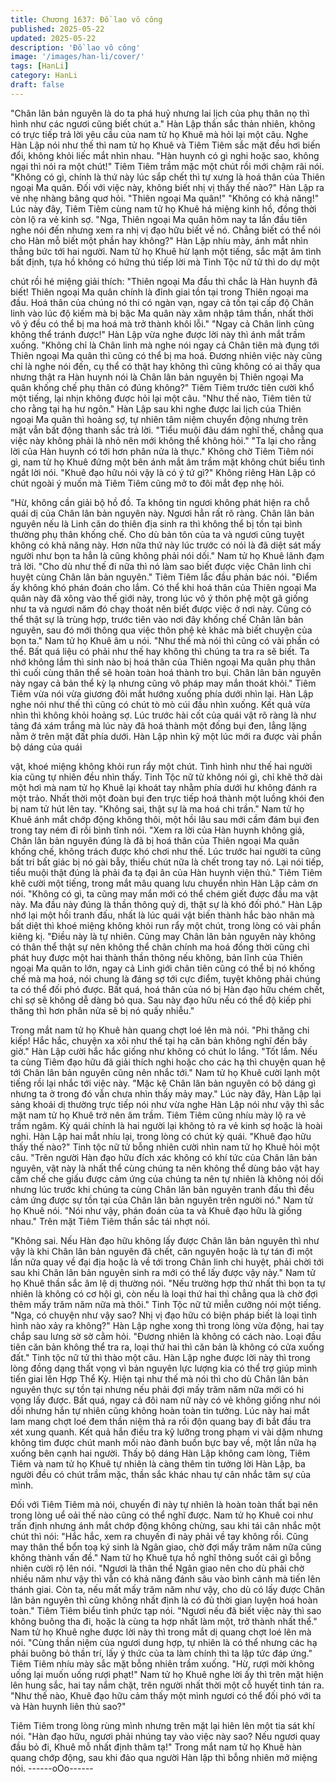```yaml
---
title: Chương 1637: Đồ lao vô công
published: 2025-05-22
updated: 2025-05-22
description: 'Đồ lao vô công'
image: '/images/han-li/cover/'
tags: [HanLi]
category: HanLi
draft: false
---
```


"Chân lân bản nguyên là do ta phá huỷ nhưng lai lịch của phụ
thân nọ thì hình như các ngươi cũng biết chút a."
Hàn Lập thần sắc thản nhiên, không có trực tiếp trả lời yêu cầu
của nam tử họ Khuê mà hỏi lại một câu. Nghe Hàn Lập nói như
thế thì nam tử họ Khuê và Tiêm Tiêm sắc mặt đều hơi biến đổi,
không khỏi liếc mắt nhìn nhau.
"Hàn huynh có gì nghi hoặc sao, không ngại thì nói ra một chút!"
Tiêm Tiêm trầm mặc một chút rồi mới chậm rãi nói.
"Không có gì, chính là thứ này lúc sắp chết thì tự xưng là hoá thân
của Thiên ngoại Ma quân. Đối với việc này, không biết nhị vị thấy
thế nào?"
Hàn Lập ra vẻ nhẹ nhàng bâng quơ hỏi.
"Thiên ngoại Ma quân!"
"Không có khả năng!"
Lúc này đây, Tiêm Tiêm cùng nam tử họ Khuê há miệng kinh hồ,
đồng thời còn lộ ra vẻ kinh sợ.
"Nga, Thiên ngoại Ma quân hôm nay ta lần đầu tiên nghe nói đến
nhưng xem ra nhị vị đạo hữu biết về nó. Chẳng biết có thể nói cho
Hàn mỗ biết một phần hay không?"
Hàn Lập nhíu mày, ánh mắt nhìn thẳng bức tới hai người.
Nam tử họ Khuê hừ lạnh một tiếng, sắc mặt âm tình bất định, tựa
hồ không có hứng thú tiếp lời mà Tinh Tộc nữ tử thì do dự một

chút rồi hé miệng giải thích:
"Thiên ngoại Ma đầu thì chắc là Hàn huynh đã biết! Thiên ngoại
Ma quân chính là đỉnh giai tồn tại trong Thiên ngoại ma đầu. Hoá
thân của chúng nó thi có ngàn vạn, ngay cả tồn tại cấp độ Chân
linh vào lúc độ kiếm mà bị bậc Ma quân này xâm nhập tâm thần,
nhất thời vô ý đều có thể bị ma hoá mà trở thành khôi lỗi."
"Ngay cả Chân linh cũng không thể tránh được!"
Hàn Lập vừa nghe được lời này thì ánh mắt trầm xuống.
"Không chỉ là Chân linh mà nghe nói ngay cả Chân tiên mà đụng
tới Thiên ngoại Ma quân thì cũng có thể bị ma hoá. Đương nhiên
việc này cũng chỉ là nghe nói đến, cụ thể có thật hay không thì
cũng không có ai thấy qua nhưng thật ra Hàn huynh nói là Chân
lân bản nguyên bị Thiên ngoại Ma quân khống chế phụ thân có
đúng không?"
Tiêm Tiêm trước tiên cười khổ một tiếng, lại nhịn không được hỏi
lại một câu.
"Như thế nào, Tiêm tiên tử cho rằng tại hạ hư ngôn."
Hàn Lập sau khi nghe được lai lịch của Thiên ngoại Ma quân thì
hoảng sợ, tự nhiên tâm niệm chuyển động nhưng trên mặt vẫn
bất động thanh sắc trả lời.
"Tiểu muội đâu dám nghĩ thế, chẳng qua việc này không phải là
nhỏ nên mới không thể không hỏi."
"Ta lại cho rằng lời của Hàn huynh có tới hơn phân nửa là thực."
Không chờ Tiêm Tiêm nói gì, nam tử họ Khuê đứng một bên ánh
mắt âm trầm mặt không chút biểu tình ngắt lời nói.
"Khuê đạo hữu nói vậy là có ý tứ gì?"
Không riêng Hàn Lập có chút ngoài ý muốn mà Tiêm Tiêm cũng
mở to đôi mắt đẹp nhẹ hỏi.

"Hừ, không cần giải bộ hồ đồ. Ta không tin ngươi không phát hiện
ra chỗ quái dị của Chân lân bản nguyên này. Ngươi hẳn rất rõ
ràng. Chân lân bản nguyên nếu là Linh căn do thiên địa sinh ra thì
không thể bị tồn tại bình thường phụ thân khống chế. Cho dù bản
tôn của ta và ngươi cũng tuyệt không có khả năng này. Hơn nữa
thứ này lúc trước có nói là đã diệt sát mấy người như bọn ta hẳn
là cũng không phải nói dối."
Nam tử họ Khuê lãnh đạm trả lời.
"Cho dù như thế đi nữa thì nó làm sao biết được việc Chân linh
chi huyệt cùng Chân lân bản nguyên."
Tiêm Tiêm lắc đầu phản bác nói.
"Điểm ấy không khó phán đoán cho lắm. Có thể khi hoá thân của
Thiên ngoại Ma quân này đã xông vào thế giới này, trong lúc vô ý
thôn phệ một gã giống như ta và ngươi năm đó chạy thoát nên
biết được việc ở nơi này. Cũng có thể thật sự là trùng hợp, trước
tiên vào nơi đây khống chế Chân lân bản nguyên, sau đó mới
thông qua việc thôn phệ kẻ khảc mà biết chuyện của bọn ta."
Nam tử họ Khuê âm u nói.
"Như thế mà nói thì cũng có vài phần có thể. Bất quá liệu có phải
như thế hay không thì chúng ta tra ra sẽ biết. Ta nhớ không lắm
thì sinh nào bị hoá thân của Thiên ngoại Ma quân phụ thân thì
cuối cùng thân thể sẽ hoàn toàn hoá thành tro bụi. Chân lân bản
nguyên này ngay cả bản thể kỳ lạ nhưng cũng vô pháp may mắn
thoát khỏi."
Tiêm Tiêm vừa nói vừa giương đôi mắt hướng xuống phía dưới
nhìn lại. Hàn Lập nghe nói như thế thì cũng có chút tò mò cúi đầu
nhìn xuống.
Kết quả vừa nhìn thì không khỏi hoảng sợ. Lúc trước hài cốt của
quái vật rõ ràng là như tảng đá xám trắng mà lúc này đã hoá
thành một đống bụi đen, lẳng lặng nằm ở trên mặt đất phía dưới.
Hàn Lập nhìn kỹ một lúc mới ra được vài phần bộ dáng của quái

vật, khoé miệng không khỏi run rẩy một chút.
Tình hình như thế hai người kia cũng tự nhiên đều nhìn thấy. Tinh
Tộc nữ tử không nói gì, chỉ khẽ thở dài một hơi mà nam tử họ
Khuê lại khoát tay nhằm phía dưới hư không đánh ra một trảo.
Nhất thời một đoàn bụi đen trực tiếp hoá thành một luồng khói
đen bị nam tử hút lên tay.
"Không sai, thật sự là ma hoá chi trần."
Nam tử họ Khuê ánh mắt chớp động không thôi, một hồi lâu sau
mới cầm đám bụi đen trong tay ném đi rồi bình tĩnh nói.
"Xem ra lời của Hàn huynh không giả, Chân lân bản nguyên đúng
là đã bị hoá thân của Thiên ngoại Ma quân khống chế, không
trách được khó chơi như thế. Lúc trước hai người ta cũng bất tri
bất giác bị nó gài bẫy, thiếu chút nữa là chết trong tay nó. Lại nói
tiếp, tiểu muội thật đúng là phải đa tạ đại ân của Hàn huynh viện
thủ."
Tiêm Tiêm khẽ cười một tiếng, trong mắt mâu quang lưu chuyển
nhìn Hàn Lập cảm ơn nói.
"Không có gì, ta cũng may mắn mới có thể chém giết được đầu
ma vật này. Ma đầu này đúng là thần thông quỷ dị, thật sự là khó
đối phó."
Hàn Lập nhớ lại một hồi tranh đấu, nhất là lúc quái vật biến thành
hắc bào nhân mà bất diệt thì khoé miệng không khỏi run rẩy một
chút, trong lòng có vài phần kiêng kị.
"Điều này là tự nhiên. Cũng may Chân lân bản nguyên này không
có thân thể thật sự nên không thể chân chính ma hoá đồng thời
cũng chỉ phát huy được một hai thành thần thông nếu không, bản
lĩnh của Thiên ngoại Ma quân to lớn, ngay cả Linh giới chân tiên
cũng có thể bị nó khống chế mà ma hoá, nói chung là đáng sợ tới
cực điểm, tuyệt không phải chúng ta có thể đối phó được. Bất
quá, hoá thân của nó bị Hàn đạo hữu chém chết, chỉ sợ sẽ không
dễ dàng bỏ qua. Sau này đạo hữu nếu có thể độ kiếp phi thăng thì
hơn phân nửa sẽ bị nó quấy nhiễu."

Trong mắt nam tử họ Khuê hàn quang chợt loé lên mà nói.
"Phi thăng chi kiếp! Hắc hắc, chuyện xa xôi như thế tại hạ căn
bản không nghĩ đến bây giờ."
Hàn Lập cười hắc hắc giống như không có chút lo lắng.
"Tốt lắm. Nếu ta cùng Tiêm đạo hữu đã giải thích nghi hoặc cho
các hạ thì chuyện quan hệ tới Chân lân bản nguyên cũng nên
nhắc tới."
Nam tử họ Khuê cười lạnh một tiếng rồi lại nhắc tới việc này.
"Mặc kệ Chân lân bản nguyên có bộ dáng gì nhưng ta ở trong đó
vẫn chưa nhìn thấy mảy may."
Lúc này đây, Hàn Lập lại sảng khoái dị thường trực tiếp nói như
vừa nghe Hàn Lập nói như vậy thì sắc mặt nam tử họ Khuê trở
nên âm trầm. Tiêm Tiêm cũng nhíu mày lộ ra vẻ trầm ngâm.
Kỳ quái chính là hai người lại không tỏ ra vẻ kinh sợ hoặc là hoài
nghi. Hàn Lập hai mắt nhíu lại, trong lòng có chút kỳ quái.
"Khuê đạo hữu thấy thế nào?"
Tinh tộc nữ tử bỗng nhiên cười nhìn nam tử họ Khuê hỏi một câu.
"Trên người Hàn đạo hữu đích xác không có khí tức của Chân lân
bản nguyên, vật này là nhất thể cùng chúng ta nên không thể
dùng bảo vật hay cấm chế che giấu được cảm ứng của chúng ta
nên tự nhiên là không nói dối nhưng lúc trước khi chúng ta cùng
Chân lân bản nguyên tranh đấu thì đều cảm ứng được sự tồn tại
của Chân lân bản nguyên trên người nó."
Nam tử họ Khuê nói.
"Nói như vậy, phán đoán của ta và Khuê đạo hữu là giống nhau."
Trên mặt Tiêm Tiêm thần sắc tái nhợt nói.

"Không sai. Nếu Hàn đạo hữu không lấy được Chân lân bản
nguyên thì như vậy là khi Chân lân bản nguyên đã chết, căn
nguyên hoặc là tự tán đi một lần nữa quay về đại địa hoặc là về
tới trong Chân linh chi huyệt, phải chời tới sau khi Chân lân bản
nguyên sinh ra mới có thể lấy được vậy này."
Nam tử họ Khuê thần sắc âm lệ dị thường nói.
"Nếu trường hợp thứ nhất thì bọn ta tự nhiên là không có cơ hội
gì, còn nếu là loại thứ hai thì chẳng qua là chờ đợi thêm mấy trăm
năm nữa mà thôi."
Tinh Tộc nữ tử miễn cưỡng nói một tiếng.
"Nga, có chuyện như vậy sao? Nhị vị đạo hữu có biện pháp biết là
loại tình hình nào xảy ra không?"
Hàn Lập nghe xong thì trong lòng vừa động, hai tay chắp sau
lưng sờ sờ cằm hỏi.
"Đương nhiên là không có cách nào. Loại đầu tiên căn bản không
thể tra ra, loại thứ hai thì căn bản là không có cửa xuống đất."
Tinh tộc nữ tử thì thào một câu. Hàn Lập nghe được lời này thì
trong lòng đồng dạng thất vọng vì bản nguyên lực lượng kia có
thể trợ giúp mình tiến giai lên Hợp Thể Kỳ. Hiện tại như thế mà
nói thì cho dù Chân lân bản nguyên thực sự tồn tại nhưng nếu
phải đợi mấy trăm năm nữa mới có hi vọng lấy được.
Bất quá, ngay cả đôi nam nữ này có vẻ không giống như nói dối
nhưng hắn tự nhiên cũng không hoàn toàn tin tưởng. Lúc này hai
mắt lam mang chợt loé đem thần niệm thả ra rồi độn quang bay đi
bắt đầu tra xét xung quanh. Kết quả hắn điều tra kỹ lưỡng trong
phạm vi vài dặm nhưng không tìm được chút manh mối nào đành
buồn bực bay về, một lần nữa hạ xuống bên cạnh hai người.
Thấy bộ dáng Hàn Lập không cam lòng, Tiêm Tiêm và nam tử họ
Khuê tự nhiên là càng thêm tin tưởng lời Hàn Lập, ba người đều
có chút trầm mặc, thần sắc khác nhau tự cân nhắc tâm sự của
mình.

Đối với Tiêm Tiêm mà nói, chuyến đi này tự nhiên là hoàn toàn
thất bại nên trong lòng uể oải thế nào cũng có thể nghĩ được.
Nam tử họ Khuê coi như trấn định nhưng ánh mắt chớp động
không chừng, sau khi tái cân nhắc một chút thì nói:
"Hắc hắc, xem ra chuyến đi này phải về tay không rồi. Cũng may
thân thể bổn toạ ký sinh là Ngân giao, chờ đợi mấy trăm năm nữa
cũng không thành vấn đề."
Nam tử họ Khuê tựa hồ nghĩ thông suốt cái gì bỗng nhiên cười rộ
lên nói.
"Ngươi là thân thể Ngân giao nên cho dù phải chờ nhiều năm như
vậy thì vẫn có khả năng đánh sâu vào bình cảnh mà tiến lên
thánh giai. Còn ta, nếu mất mấy trăm năm như vậy, cho dù có lấy
được Chân lân bản nguyên thì cũng không nhất định là có đủ thời
gian luyện hoá hoàn toàn."
Tiêm Tiêm biểu tình phức tạp nói.
"Ngươi nếu đã biết việc này thì sao không buông tha đi, hoặc là
cùng ta hợp nhất làm một, trở thành nhất thể."
Nam tử họ Khuê nghe được lời này thì trong mắt dị quang chợt
loé lên mà nói.
"Cùng thần niệm của ngươi dung hợp, tự nhiên là có thể nhưng
các hạ phải buông bỏ thần trí, lấy ý thức của ta làm chính thì ta
lập tức đáp ứng."
Tiêm Tiêm nhíu mày sắc mặt bỗng nhiên trầm xuống.
"Hừ, rượi mời không uống lại muốn uống rượi phạt!"
Nam tử họ Khuê nghe lời ấy thì trên mặt hiện lên hung sắc, hai
tay nắm chặt, trên người nhất thời một cỗ huyết tinh tán ra.
"Như thế nào, Khuê đạo hữu cảm thấy một mình ngươi có thể đối
phó với ta và Hàn huynh liên thủ sao?"

Tiêm Tiêm trong lòng rùng mình nhưng trên mặt lại hiên lên một
tia sát khí nói.
"Hàn đạo hữu, ngươi phải nhúng tay vào việc này sao? Nếu ngươi
quay đầu bỏ đi, Khuê mỗ nhất định thâm tạ!"
Trong mắt nam tử họ Khuê hàn quang chớp động, sau khi đảo
qua người Hàn lập thì bỗng nhiên mở miệng nói.
------oOo------

